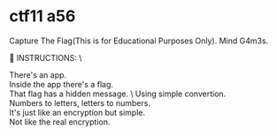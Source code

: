 
# ctf11 a56
Capture The Flag(This is for Educational Purposes Only). Mind G4m3s.

📝 INSTRUCTIONS: \

There's an app. \
Inside the app there's a flag. \
That flag has a hidden message. \ 
Using simple convertion. \
Numbers to letters, letters to numbers. \
It's just like an encryption but simple. \
Not like the real encryption.


